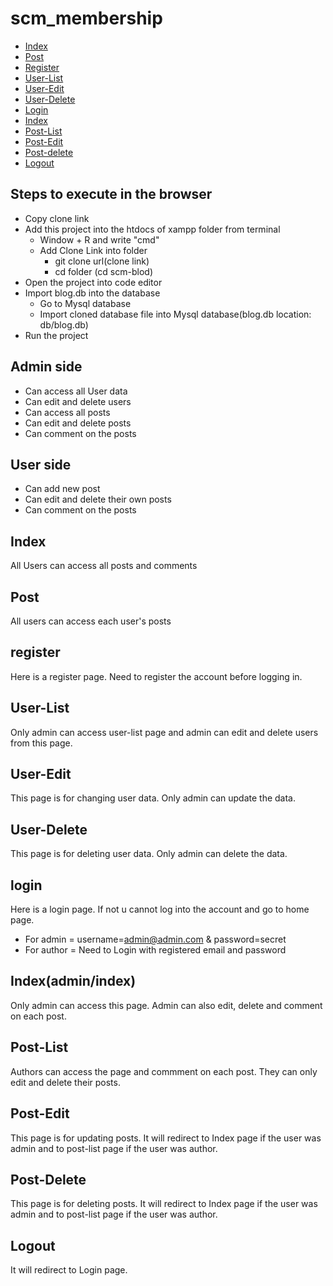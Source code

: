 # scm_membership
- [Index](#index)
- [Post](#post)
- [Register](#admin/reg)
- [User-List](#admin/user-list)
- [User-Edit](#admin/user-edit)
- [User-Delete](#admin/user-delete)
- [Login](#admin/login)
- [Index](#admin/index)
- [Post-List](#admin/post-list)
- [Post-Edit](#home)
- [Post-delete](#home)
- [Logout](#logout)


## Steps to execute in the browser

- Copy clone link
- Add this project into the htdocs of xampp folder from terminal 
  * Window + R and write "cmd"
  * Add Clone Link into folder
    - git clone url(clone link)
    - cd folder (cd scm-blod)
- Open the project into code editor
- Import blog.db into the database
  * Go to Mysql database
  * Import cloned database file into Mysql database(blog.db location: db/blog.db)
- Run the project 

## Admin side
- Can access all User data
- Can edit and delete users
- Can access all posts
- Can edit and delete posts
- Can comment on the posts

## User side
- Can add new post
- Can edit and delete their own posts
- Can comment on the posts


## Index

All Users can access all posts and comments

## Post

All users can access each user's posts

## register

Here is a register page. Need to register the account before logging in.

## User-List

Only admin can access user-list page and admin can edit and delete users from this page.

## User-Edit

This page is for changing user data. Only admin can update the data.

## User-Delete

This page is for deleting user data. Only admin can delete the data.

## login

Here is a login page. If not u cannot log into the account and go to home page.
 * For admin = username=admin@admin.com & password=secret
 * For author = Need to Login with registered email and password
## Index(admin/index)

Only admin can access this page. Admin can also edit, delete and comment on each post.

## Post-List

Authors can access the page and commment on each post. They can only edit and delete their posts.

## Post-Edit 

This page is for updating posts. It will redirect to Index page if the user was admin and to post-list page if the user was author.

## Post-Delete

This page is for deleting posts. It will redirect to Index page if the user was admin and to post-list page if the user was author.

## Logout

It will redirect to Login page.

